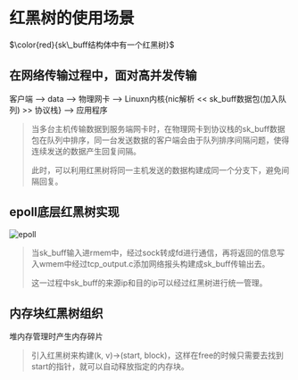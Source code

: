 # 红黑树的使用场景

$\color{red}{sk\_buff结构体中有一个红黑树}$

## 在网络传输过程中，面对高并发传输

客户端 --> data --> 物理网卡 --> Linuxn内核{nic解析 << sk_buff数据包(加入队列) >> 协议栈} --> 应用程序

> 当多台主机传输数据到服务端网卡时，在物理网卡到协议栈的sk_buff数据包在队列中排序，同一台发送数据的客户端会由于队列排序间隔问题，使得连续发送的数据产生回复间隔。
>  
> 此时，可以利用红黑树将同一主机发送的数据构建成同一个分支下，避免间隔回复。

## epoll底层红黑树实现

![epoll](epoll_rdTree.png)

> 当sk_buff输入进rmem中，经过sock转成fd进行通信，再将返回的信息写入wmem中经过tcp_output.c添加网络报头构建成sk_buff传输出去。
>
> 这一过程中sk_buff的来源ip和目的ip可以经过红黑树进行统一管理。

## 内存块红黑树组织

堆内存管理时产生内存碎片

> 引入红黑树来构建(k, v)->(start, block)，这样在free的时候只需要去找到start的指针，就可以自动释放指定的内存块。
